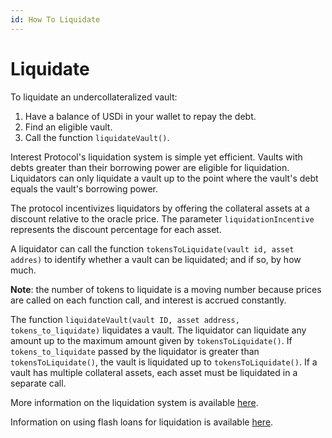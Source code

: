 ```yaml
---
id: How To Liquidate
---
```


# Liquidate

To liquidate an undercollateralized vault:
1. Have a balance of USDi in your wallet to repay the debt.
2. Find an eligible vault.
3. Call the function `liquidateVault()`.

Interest Protocol's liquidation system is simple yet efficient. Vaults with debts greater than their borrowing power are eligible for liquidation. Liquidators can only liquidate a vault up to the point where the vault's debt equals the vault's borrowing power. 

The protocol incentivizes liquidators by offering the collateral assets at a discount relative to the oracle price. The parameter `liquidationIncentive` represents the discount percentage for each asset.

A liquidator can call the function `tokensToLiquidate(vault id, asset addres)` to identify whether a vault can be liquidated; and if so, by how much. 

**Note**: the number of tokens to liquidate is a moving number because prices are called on each function call, and interest is accrued constantly. 

The function `liquidateVault(vault ID, asset address, tokens_to_liquidate)` liquidates a vault. The liquidator can liquidate any amount up to the maximum amount given by `tokensToLiquidate()`. If `tokens_to_liquidate` passed by the liquidator is greater than `tokensToLiquidate()`, the vault is liquidated up to `tokensToLiquidate()`. If a vault has multiple collateral assets, each asset must be liquidated in a separate call.

More information on the liquidation system is available [here](../../concepts/Borrowing/LiquidationSystem.md).

Information on using flash loans for liquidation is available [here](../../reference/Periphery/Liquidator.md).
